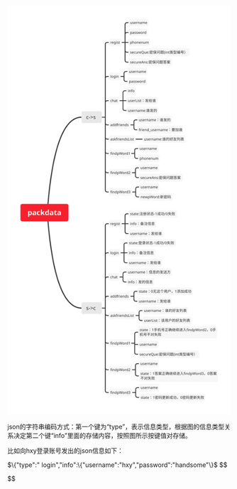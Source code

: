 ![image-20220819184859086](./通讯协议.svg)

json的字符串编码方式：第一个键为“type”，表示信息类型，根据图的信息类型关系决定第二个键“info”里面的存储内容，按照图所示按键值对存储。

比如向hxy登录账号发出的json信息如下：

$\{"type":" login","info":\{"username":"hxy","password":"handsome"\}$
$$

$$
